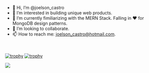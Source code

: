 


- 👋 Hi, I’m @joelson_castro
- 👀 I’m interested in building unique web products.
- 🌱 I’m currently fimiliarizing with the MERN Stack. Falling in ❤️  for MongoDB design patterns.
- 💞️ I’m looking to collaborate.
- 📫 How to reach me: joelson_castro@hotmail.com. </br></br></br>

<!---
joelsoncastro/joelsoncastro is a ✨ special ✨ repository because its `README.md` (this file) appears on your GitHub profile.
You can click the Preview link to take a look at your changes.
--->
[![trophy](https://github-profile-trophy.vercel.app/?username=joelsoncastro&theme=github_dark)](https://github.com/ryo-ma/github-profile-trophy)
[![trophy](https://github-profile-trophy.vercel.app/?username=joelsoncastro&theme=onedark)](https://github.com/ryo-ma/github-profile-trophy)

![](https://github-profile-summary-cards.vercel.app/api/cards/profile-details?username=joelsoncastro&theme=github_dark)
<!---

![](https://github-profile-summary-cards.vercel.app/api/cards/stats?username=joelsoncastro&theme=github_dark)
![](https://github-profile-summary-cards.vercel.app/api/cards/productive-time?username=joelsoncastro&theme=github_dark)
--->

